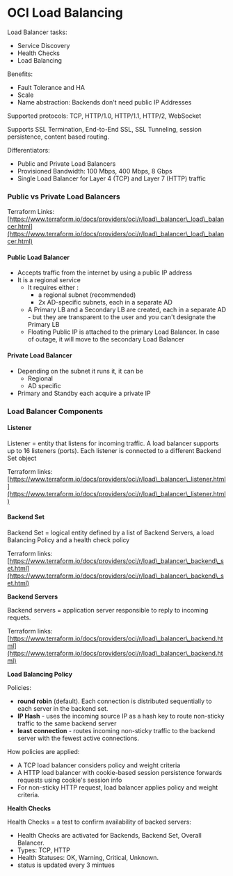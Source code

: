 # OCI Load Balancing

Load Balancer tasks:

* Service Discovery
* Health Checks
* Load Balancing

Benefits:

* Fault Tolerance and HA
* Scale
* Name abstraction: Backends don't need public IP Addresses

Supported protocols: TCP, HTTP/1.0, HTTP/1.1, HTTP/2, WebSocket

Supports SSL Termination, End-to-End SSL, SSL Tunneling, session persistence, content based routing.

Differentiators:

* Public and Private Load Balancers
* Provisioned Bandwidth: 100 Mbps, 400 Mbps, 8 Gbps
* Single Load Balancer for Layer 4 (TCP) and Layer 7 (HTTP) traffic

### Public vs Private Load Balancers

Terraform Links: [https://www.terraform.io/docs/providers/oci/r/load\_balancer\_load\_balancer.html](https://www.terraform.io/docs/providers/oci/r/load\_balancer\_load\_balancer.html)

#### Public Load Balancer

* Accepts traffic from the internet by using a public IP address
* It is a regional service
  * It requires either :
    * a regional subnet (recommended)
    * 2x AD-specific subnets, each in a separate AD
  * A Primary LB and a Secondary LB are created, each in a separate AD - but they are transparent to the user and you can't designate the Primary LB
  * Floating Public IP is attached to the primary Load Balancer. In case of outage, it will move to the secondary Load Balancer

#### Private Load Balancer

* Depending on the subnet it runs it, it can be
  * Regional
  * AD specific
* Primary and Standby each acquire a private IP

### Load Balancer Components

#### Listener

Listener = entity that listens for incoming traffic. A load balancer supports up to 16 listeners (ports). Each listener is connected to a different Backend Set object

Terraform links: [https://www.terraform.io/docs/providers/oci/r/load\_balancer\_listener.html](https://www.terraform.io/docs/providers/oci/r/load\_balancer\_listener.html)

#### Backend Set

Backend Set = logical entity defined by a list of Backend Servers, a load Balancing Policy and a health check policy

Terraform links: [https://www.terraform.io/docs/providers/oci/r/load\_balancer\_backend\_set.html](https://www.terraform.io/docs/providers/oci/r/load\_balancer\_backend\_set.html)

**Backend Servers**

Backend servers = application server responsible to reply to incoming requets.

Terraform links: [https://www.terraform.io/docs/providers/oci/r/load\_balancer\_backend.html](https://www.terraform.io/docs/providers/oci/r/load\_balancer\_backend.html)

**Load Balancing Policy**

Policies:

* **round robin** (default). Each connection is distributed sequentially to each server in the backend set.
* **IP Hash** - uses the incoming source IP as a hash key to route non-sticky traffic to the same backend server
* **least connection** - routes incoming non-sticky traffic to the backend server with the fewest active connections.

How policies are applied:

* A TCP load balancer considers policy and weight criteria
* A HTTP load balancer with cookie-based session persistence forwards requests using cookie's session info
* For non-sticky HTTP request, load balancer applies policy and weight criteria.

**Health Checks**

Health Checks = a test to confirm availability of backed servers:

* Health Checks are activated for Backends, Backend Set, Overall Balancer.
* Types: TCP, HTTP
* Health Statuses: OK, Warning, Critical, Unknown.
* status is updated every 3 mintues
